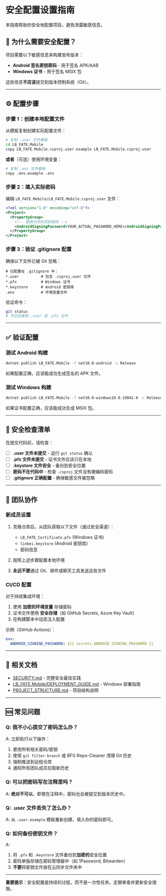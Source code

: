# 安全配置设置指南

本指南帮助你安全地配置项目，避免泄露敏感信息。

## 🔐 为什么需要安全配置？

项目需要以下敏感信息来构建发布版本：
- **Android 签名密钥密码** - 用于签名 APK/AAB
- **Windows 证书** - 用于签名 MSIX 包

这些信息**不应该**提交到版本控制系统（Git）。

---

## ⚙️ 配置步骤

### 步骤 1：创建本地配置文件

从模板复制创建实际配置文件：

```bash
# 复制 .user 文件模板
cd LB_FATE.Mobile
copy LB_FATE.Mobile.csproj.user.example LB_FATE.Mobile.csproj.user
```

**或者**（可选）使用环境变量：

```bash
# 复制 .env 文件模板
copy .env.example .env
```

### 步骤 2：填入实际密码

编辑 `LB_FATE.Mobile/LB_FATE.Mobile.csproj.user` 文件：

```xml
<?xml version="1.0" encoding="utf-8"?>
<Project>
  <PropertyGroup>
    <!-- 替换为你的实际密码 -->
    <AndroidSigningPassword>YOUR_ACTUAL_PASSWORD_HERE</AndroidSigningPassword>
  </PropertyGroup>
</Project>
```

### 步骤 3：验证 .gitignore 配置

确保以下文件已被 Git 忽略：

```gitignore
# 已配置在 .gitignore 中：
*.user          # 包含 .csproj.user 文件
*.pfx           # Windows 证书
*.keystore      # Android 密钥库
.env            # 环境变量文件
```

验证命令：

```bash
git status
# 不应该看到 .user 或 .pfx 文件
```

---

## ✅ 验证配置

### 测试 Android 构建

```bash
dotnet publish LB_FATE.Mobile -f net10.0-android -c Release
```

如果配置正确，应该能成功生成签名的 APK 文件。

### 测试 Windows 构建

```bash
dotnet publish LB_FATE.Mobile -f net10.0-windows10.0.19041.0 -c Release
```

如果证书配置正确，应该能成功生成 MSIX 包。

---

## 🚨 安全检查清单

在提交代码前，请检查：

- [ ] **.user 文件未提交** - 运行 `git status` 确认
- [ ] **.pfx 文件未提交** - 证书文件应该只在本地
- [ ] **.keystore 文件安全** - 备份到安全位置
- [ ] **密码不在代码中** - 检查 `.csproj` 文件没有硬编码密码
- [ ] **.gitignore 正确配置** - 确保敏感文件被忽略

---

## 🔄 团队协作

### 新成员设置

1. 克隆仓库后，从团队获取以下文件（通过安全渠道）：
   - `LB_FATE_Certificate.pfx` (Windows 证书)
   - `linbei.keystore` (Android 密钥库)
   - 密码信息

2. 按照上述步骤配置本地环境

3. **永远不要**通过 Git、邮件或聊天工具发送这些文件

### CI/CD 配置

对于持续集成环境：

1. 使用 **加密的环境变量** 存储密码
2. 证书文件使用 **安全存储**（如 GitHub Secrets, Azure Key Vault）
3. 在构建脚本中动态注入配置

示例（GitHub Actions）：

```yaml
env:
  ANDROID_SIGNING_PASSWORD: ${{ secrets.ANDROID_SIGNING_PASSWORD }}
```

---

## 📖 相关文档

- [SECURITY.md](SECURITY.md) - 完整安全最佳实践
- [LB_FATE.Mobile/DEPLOYMENT_GUIDE.md](LB_FATE.Mobile/DEPLOYMENT_GUIDE.md) - Windows 部署指南
- [PROJECT_STRUCTURE.md](PROJECT_STRUCTURE.md) - 项目结构说明

---

## 🆘 常见问题

### Q: 我不小心提交了密码怎么办？

A: 立即执行以下操作：
1. 更改所有相关密码/密钥
2. 使用 `git filter-branch` 或 BFG Repo-Cleaner 清理 Git 历史
3. 强制推送到远程仓库
4. 通知所有团队成员拉取新历史

### Q: 可以把密码写在注释里吗？

A: **绝对不可以**。即使在注释中，密码也会被提交到版本历史中。

### Q: .user 文件丢失了怎么办？

A: 从 `.user.example` 模板重新创建，填入你的密码即可。

### Q: 如何备份密钥文件？

A:
1. 将 `.pfx` 和 `.keystore` 文件备份到**加密的**安全位置
2. 密码单独存储在密码管理器中（如 1Password, Bitwarden）
3. **不要**将密钥文件放在云同步文件夹中

---

**重要提示**：安全配置是持续的过程，而不是一次性任务。定期审查并更新安全措施。
